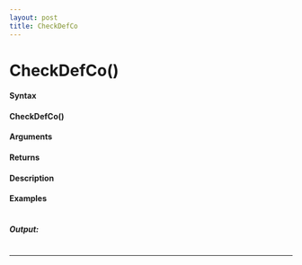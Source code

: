 ```yaml
---
layout: post
title: CheckDefCo
---
```


# CheckDefCo()


#### Syntax

#### CheckDefCo()

#### Arguments

#### Returns

#### Description

#### Examples

```

```

##### Output:

```

```

---